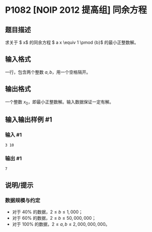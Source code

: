 # P1082 [NOIP 2012 提高组] 同余方程

## 题目描述

求关于 $ x$ 的同余方程 $ a x \equiv 1 \pmod {b}$ 的最小正整数解。

## 输入格式

一行，包含两个整数 $a,b$，用一个空格隔开。

## 输出格式

一个整数 $x_0$，即最小正整数解。输入数据保证一定有解。

## 输入输出样例 #1

### 输入 #1

```
3 10
```

### 输出 #1

```
7
```

## 说明/提示

### 数据规模与约定

- 对于 $40\%$ 的数据，$2 ≤b≤ 1,000$；
- 对于 $60\%$ 的数据，$2 ≤b≤ 50,000,000$；
- 对于 $100\%$ 的数据，$2 ≤a, b≤ 2,000,000,000$。